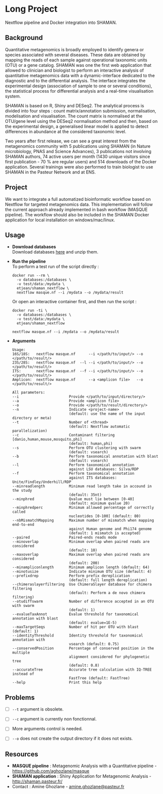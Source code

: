 # Long Project
Nextflow pipeline and Docker integration into SHAMAN.

## Background
Quantitative metagenomics is broadly employed to identify genera or species associated with several diseases. These data are obtained by mapping the reads of each sample against operational taxonomic units (OTU) or a gene catalog. SHAMAN was one the first web application that allowed to clinician and biologist to perform an interactive analysis of quantitative metagenomics data with a dynamic-interface dedicated to the diagnostic and to the differential analysis. The interface integrates the experimental design (association of sample to one or several conditions), the statistical process for differential analysis and a real-time visualisation system.  

SHAMAN is based on R, Shiny and DESeq2. The analytical process is divided into four steps : count matrix/annotation submission, normalisation, modelisation and visualisation. The count matrix is normalised at the OTU/gene level using the DESeq2 normalisation method and then, based on the experimental design, a generalised linear model is applied to detect differences in abundance at the considered taxonomic level.  

Two years after first release, we can see a great interest from the metagenomics community with 5 publications using SHAMAN (in Nature microbiology, PNAS and Science Advances), 3 publications not involving SHAMAN authors, 74 active users per month (1430 unique visitors since first publication - 70 % are regular users) and 514 downloads of the Docker application. Several trainings were also performed to train biologist to use SHAMAN in the Pasteur Network and at ENS.  

## Project
We want to integrate a full automatized bioinformatic workflow based on Nextflow for targeted metagenomics data. This implementation will follow the current approach already implemented in bash workflow (MASQUE pipeline). The workflow should also be included in the SHAMAN Docker application for local installation on windows/mac/linux.  

## Usage
- **Download databases**  
  Download databases [here](http://dl.pasteur.fr/fop/vJlf2Krl/database.zip) and unzip them.

- **Run the pipeline**  
  To perform a test run of the script directly :
  ```
  docker run --rm \
  	-v databases:/databases \
  	-v test/data:/mydata \
  	etjean/shaman_nextflow \
  	nextflow masque.nf --i /mydata --o /mydata/result
  ```
  Or open an interactive container first, and then run the script :
  ```
  docker run -ti \
  	-v databases:/databases \
  	-v test/data:/mydata \
  	etjean/shaman_nextflow
  
  nextflow masque.nf --i /mydata --o /mydata/result
  ```
  
- **Arguments**
  ```
  Usage:
  16S/18S:   nextflow masque.nf      --i </path/to/input/> --o </path/to/result/>
  23S/28S:   nextflow masque.nf  --l --i </path/to/input/> --o </path/to/result/>
  ITS:       nextflow masque.nf  --f --i </path/to/input/> --o </path/to/result/>
  Amplicon:  nextflow masque.nf      --a <amplicon file>   --o </path/to/result/>

  All parameters:
  --i                       Provide </path/to/input/directory/>
  --a                       Provide <amplicon file>
  --o                       Provide </path/to/result/directory/>
  --n                       Indicate <project-name>
                            (default: use the name of the input directory or meta)
  --t                       Number of <thread>
                            (default: Nextflow automatic parallelization)
  --c                       Contaminant filtering [danio,human,mouse,mosquito,phi]
                            (default: human,phi)
  --s                       Perform OTU clustering with swarm
                            (default: vsearch)
  --b                       Perform taxonomical annotation with blast
                            (default: vsearch)
  --l                       Perform taxonomical annotation
                            against LSU databases: Silva/RDP
  --f                       Perform taxonomical annotation
                            against ITS databases: Unite/Findley/Underhill/RDP
  --minreadlength           Minimum read length take in accound in the study
                            (default: 35nt)
  --minphred                Qvalue must lie between [0-40]
                            (default: minimum qvalue 20)
  --minphredperc            Minimum allowed percentage of correctly called
                            nucleotides [0-100] (default: 80)
  --nbMismatchMapping       Maximum number of mismatch when mapping end-to-end
                            against Human genome and Phi174 genome
                            (default: 1 mismatch is accepted)
  --paired                  Paired-ends reads mode
  --minoverlap              Minimum overlap when paired reads are considered
                            (default: 10)
  --maxoverlap              Maximum overlap when paired reads are considered
                            (default: 200)
  --minampliconlength       Minimum amplicon length (default: 64)
  --minotusize              Indicate minimum OTU size (default: 4)
  --prefixdrep              Perform prefix dereplication
                            (default: full length dereplication)
  --chimeraslayerfiltering  Use ChimeraSlayer database for chimera filtering
                            (default: Perform a de novo chimera filtering)
  --otudiffswarm            Number of difference accepted in an OTU with swarm
                            (default: 1)
  --evalueTaxAnnot          Evalue threshold for taxonomical annotation with blast
                            (default: evalue=1E-5)
  --maxTargetSeqs           Number of hit per OTU with blast (default: 1)
  --identityThreshold       Identity threshold for taxonomical annotation with
                            vsearch (default: 0.75)
  --conservedPosition       Percentage of conserved position in the multiple
                            alignment considered for phylogenetic tree
                            (default: 0.8)
  --accurateTree            Accurate tree calculation with IQ-TREE instead of
                            FastTree (default: FastTree)
  --help                    Print this help
  ```

## Problems
- [ ] `--t` argument is obsolete.
- [ ] `--c` argument is currently non fonctionnal.
- [ ] More arguments control is needed.
- [ ] `--o` does not create the output directory if it does not exists.


## Resources
- **MASQUE pipeline** : Metagenomic Analysis with a Quantitative pipeline - <https://github.com/aghozlane/masque>  
- **SHAMAN application** : Shiny Application for Metagenomic Analysis - <http://shaman.pasteur.fr/>  
- Contact : Amine Ghozlane - amine.ghozlane@pasteur.fr  
